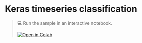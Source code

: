 # Keras timeseries classification

> 💻 Run the sample in an interactive notebook.
>
> [![Open in Colab](https://colab.research.google.com/assets/colab-badge.svg)](https://colab.research.google.com/github/GoogleCloudPlatform/python-docs-samples/blob/master/people-and-planet-ai/timeseries-classification/README.ipynb)
